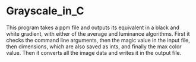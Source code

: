 Grayscale_in_C
==============

This program takes a ppm file and outputs its equivalent in a black and white gradient, with either of the average and luminance algorithms. First it checks the command line arguments, then the magic value in the input file, then dimensions, which are also saved as ints, and finally the max color value. Then it converts all the image data and writes it in the output file.
